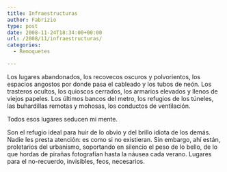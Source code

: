 ```yaml
---
title: Infraestructuras
author: Fabrizio
type: post
date: 2008-11-24T18:34:00+00:00
url: /2008/11/infraestructuras/
categories:
  - Remoquetes

---
```

Los lugares abandonados, los recovecos oscuros y polvorientos, los espacios angostos por donde pasa el cableado y los tubos de neón. Los trasteros ocultos, los quioscos cerrados, los armarios elevados y llenos de viejos papeles. Los últimos bancos del metro, los refugios de los túneles, las buhardillas remotas y mohosas, los conductos de ventilación.

Todos esos lugares seducen mi mente.

Son el refugio ideal para huir de lo obvio y del brillo idiota de los demás. Nadie les presta atención: es como si no existieran. Sin embargo, ahí están, proletarios del urbanismo, soportando en silencio el peso de lo bello, de lo que hordas de pirañas fotografían hasta la náusea cada verano. Lugares para el no-recuerdo, invisibles, feos, necesarios.